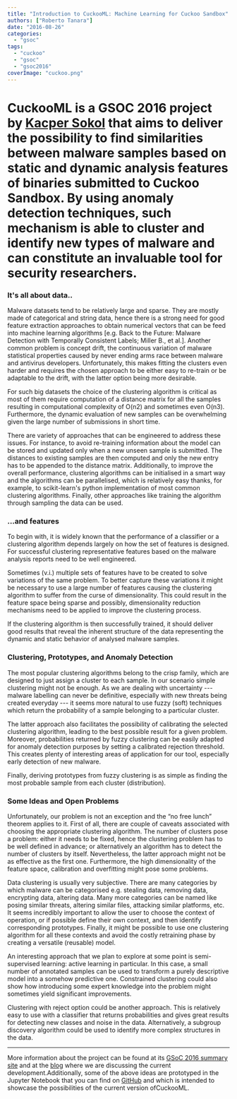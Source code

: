 ```yaml
---
title: "Introduction to CuckooML: Machine Learning for Cuckoo Sandbox"
authors: ["Roberto Tanara"]
date: "2016-08-26"
categories: 
  - "gsoc"
tags: 
  - "cuckoo"
  - "gsoc"
  - "gsoc2016"
coverImage: "cuckoo.png"
---
```


# CuckooML is a GSOC 2016 project by [Kacper Sokol](https://github.com/So-Cool/) that aims to deliver the possibility to find similarities between malware samples based on static and dynamic analysis features of binaries submitted to Cuckoo Sandbox. By using anomaly detection techniques, such mechanism is able to cluster and identify new types of malware and can constitute an invaluable tool for security researchers.

### It's all about data..

Malware datasets tend to be relatively large and sparse. They are mostly made of categorical and string data, hence there is a strong need for good feature extraction approaches to obtain numerical vectors that can be feed into machine learning algorithms \[e.g. Back to the Future: Malware Detection with Temporally Consistent Labels; Miller B., et al.\]. Another common problem is concept drift, the continuous variation of malware statistical properties caused by never ending arms race between malware and antivirus developers. Unfortunately, this makes fitting the clusters even harder and requires the chosen approach to be either easy to re-train or be adaptable to the drift, with the latter option being more desirable.

For such big datasets the choice of the clustering algorithm is critical as most of them require computation of a distance matrix for all the samples resulting in computational complexity of O(n2) and sometimes even O(n3). Furthermore, the dynamic evaluation of new samples can be overwhelming given the large number of submissions in short time.

There are variety of approaches that can be engineered to address these issues. For instance, to avoid re-training information about the model can be stored and updated only when a new unseen sample is submitted. The distances to existing samples are then computed and only the new entry has to be appended to the distance matrix. Additionally, to improve the overall performance, clustering algorithms can be initialised in a smart way and the algorithms can be parallelised, which is relatively easy thanks, for example, to scikit-learn's python implementation of most common clustering algorithms. Finally, other approaches like training the algorithm through sampling the data can be used.

### ...and features

To begin with, it is widely known that the performance of a classifier or a clustering algorithm depends largely on how the set of features is designed. For successful clustering representative features based on the malware analysis reports need to be well engineered.

Sometimes (v.i.) multiple sets of features have to be created to solve variations of the same problem. To better capture these variations it might be necessary to use a large number of features causing the clustering algorithm to suffer from the curse of dimensionality. This could result in the feature space being sparse and possibly, dimensionality reduction mechanisms need to be applied to improve the clustering process.

If the clustering algorithm is then successfully trained, it should deliver good results that reveal the inherent structure of the data representing the dynamic and static behavior of analysed malware samples.

### Clustering, Prototypes, and Anomaly Detection

The most popular clustering algorithms belong to the crisp family, which are designed to just assign a cluster to each sample. In our scenario simple clustering might not be enough. As we are dealing with uncertainty --- malware labelling can never be definitive, especially with new threats being created everyday --- it seems more natural to use fuzzy (soft) techniques which return the probability of a sample belonging to a particular cluster.

The latter approach also facilitates the possibility of calibrating the selected clustering algorithm, leading to the best possible result for a given problem. Moreover, probabilities returned by fuzzy clustering can be easily adapted for anomaly detection purposes by setting a calibrated rejection threshold. This creates plenty of interesting areas of application for our tool, especially early detection of new malware.

Finally, deriving prototypes from fuzzy clustering is as simple as finding the most probable sample from each cluster (distribution).

### Some Ideas and Open Problems

Unfortunately, our problem is not an exception and the “no free lunch” theorem applies to it. First of all, there are couple of caveats associated with choosing the appropriate clustering algorithm. The number of clusters pose a problem: either it needs to be fixed, hence the clustering problem has to be well defined in advance; or alternatively an algorithm has to detect the number of clusters by itself. Nevertheless, the latter approach might not be as effective as the first one. Furthermore, the high dimensionality of the feature space, calibration and overfitting might pose some problems.

Data clustering is usually very subjective. There are many categories by which malware can be categorised e.g. stealing data, removing data, encrypting data, altering data. Many more categories can be named like posing similar threats, altering similar files, attacking similar platforms, etc. It seems incredibly important to allow the user to choose the context of operation, or if possible define their own context, and then identify corresponding prototypes. Finally, it might be possible to use one clustering algorithm for all these contexts and avoid the costly retraining phase by creating a versatile (reusable) model.

An interesting approach that we plan to explore at some point is semi-supervised learning: active learning in particular. In this case, a small number of annotated samples can be used to transform a purely descriptive model into a somehow predictive one. Constrained clustering could also show how introducing some expert knowledge into the problem might sometimes yield significant improvements.

Clustering with reject option could be another approach. This is relatively easy to use with a classifier that returns probabilities and gives great results for detecting new classes and noise in the data. Alternatively, a subgroup discovery algorithm could be used to identify more complex structures in the data.

* * *

More information about the project can be found at its [GSoC 2016 summary site](https://honeynet.github.io/cuckooml/2016/08/21/gsoc16-summary/) and at the [blog](http://honeynet.github.io/cuckooml/blog/) where we are discussing the current development.Additionally, some of the above ideas are prototyped in the Jupyter Notebook that you can find on [GitHub](https://render.githubusercontent.com/view/ipynb?commit=50fb0eff5c0d702c1d60a44b189534489cd302e1&enc_url=68747470733a2f2f7261772e67697468756275736572636f6e74656e742e636f6d2f686f6e65796e65742f6375636b6f6f6d6c2f353066623065666635633064373032633164363061343462313839353334343839636433303265312f6578616d706c65732f6375636b6f6f6d6c2e6970796e62&nwo=honeynet%2Fcuckooml&path=examples%2Fcuckooml.ipynb&repository_id=56984886#cuckooml) and which is intended to showcase the possibilities of the current version ofCuckooML.
